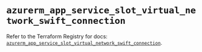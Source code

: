 # `azurerm_app_service_slot_virtual_network_swift_connection`

Refer to the Terraform Registry for docs: [`azurerm_app_service_slot_virtual_network_swift_connection`](https://registry.terraform.io/providers/hashicorp/azurerm/4.45.1/docs/resources/app_service_slot_virtual_network_swift_connection).
